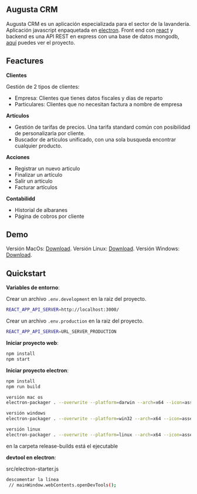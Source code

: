 ## Augusta CRM


Augusta CRM es un aplicación especializada para el sector de la lavandería. Aplicación javascript enpaquetada en [electron](https://github.com/electron/electron). Front end con [react](https://github.com/facebook/react) y backend es una API REST en express con una base de datos mongodb, [aquí](https://github.com/eibol87/api-augusta) puedes ver el proyecto.

## Feactures

__Clientes__

Gestión de 2 tipos de clientes:

- Empresa: Clientes que tienes datos fiscales y dias de reparto
- Particulares: Clientes que no necesitan factura a nombre de empresa

__Artículos__

- Gestión de tarifas de precios. Una tarifa standard común con posibilidad de personalizarla por cliente.
- Buscador de artículos unificado, con una sola busqueda encontrar cualquier producto.

__Acciones__

- Registrar un nuevo articulo
- Finalizar un artículo
- Salir un artículo
- Facturar artículos

__Contabilidd__

- Historial de albaranes
- Página de cobros por cliente



## Demo
Versión MacOs: [Download](
https://drive.google.com/file/d/1nrr3He6O54IHxWPYwQiLpXj6DRbNFhGH/view?usp=sharing
).
Versión Linux: [Download](
https://drive.google.com/file/d/17SY8MPg5lUufNiMUOBITmumsALUyPIxT/view?usp=sharing
).
Versión Windows: [Download](
https://drive.google.com/file/d/1h6dByB8QDVnc-5bqzdZg4rgNzfnbT19N/view?usp=sharing
).


Quickstart
----------

__Variables de entorno__:

Crear un archivo `.env.development` en la raiz del proyecto.

```sh
REACT_APP_API_SERVER=http://localhost:3000/
```

Crear un archivo `.env.production` en la raiz del proyecto.

```sh
REACT_APP_API_SERVER=URL_SERVER_PRODUCTION
```

__Iniciar proyecto web__:


```sh
npm install
npm start
```

__Iniciar proyecto electron__:


```sh
npm install
npm run build

versión mac os
electron-packager . --overwrite --platform=darwin --arch=x64 --icon=assets/icons/mac/icon.icns --prune=false --out=release-builds

versión windows
electron-packager . --overwrite --platform=win32 --arch=x64 --icon=assets/icons/mac/icon.icns --prune=false --out=release-builds

versión linux
electron-packager . --overwrite --platform=linux --arch=x64 --icon=assets/icons/mac/icon.icns --prune=false --out=release-builds

```

en la carpeta release-builds está el ejecutable

__devtool en electron__:

src/electron-starter.js
```sh
descomentar la línea
 // mainWindow.webContents.openDevTools();

